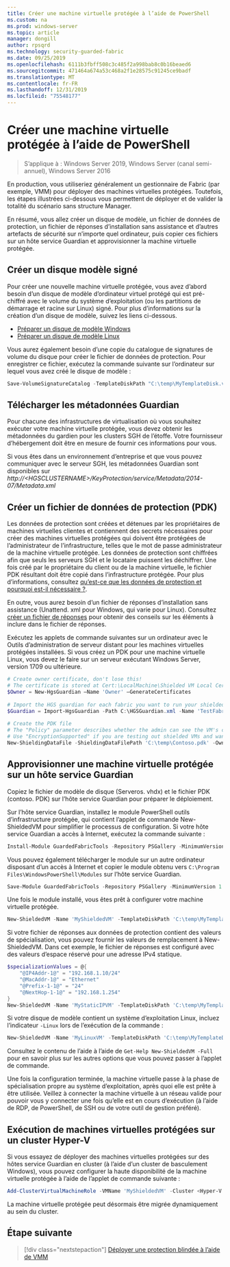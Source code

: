 ```yaml
---
title: Créer une machine virtuelle protégée à l’aide de PowerShell
ms.custom: na
ms.prod: windows-server
ms.topic: article
manager: dongill
author: rpsqrd
ms.technology: security-guarded-fabric
ms.date: 09/25/2019
ms.openlocfilehash: 6111b3fbff508c3c485f2a998bab8c0b16beaed6
ms.sourcegitcommit: 471464a674a53c468a2f1e28575c91245ce9badf
ms.translationtype: MT
ms.contentlocale: fr-FR
ms.lasthandoff: 12/31/2019
ms.locfileid: "75548177"
---
```

# <a name="create-a-shielded-vm-using-powershell"></a>Créer une machine virtuelle protégée à l’aide de PowerShell

>S’applique à : Windows Server 2019, Windows Server (canal semi-annuel), Windows Server 2016

En production, vous utiliseriez généralement un gestionnaire de Fabric (par exemple, VMM) pour déployer des machines virtuelles protégées. Toutefois, les étapes illustrées ci-dessous vous permettent de déployer et de valider la totalité du scénario sans structure Manager.

En résumé, vous allez créer un disque de modèle, un fichier de données de protection, un fichier de réponses d’installation sans assistance et d’autres artefacts de sécurité sur n’importe quel ordinateur, puis copier ces fichiers sur un hôte service Guardian et approvisionner la machine virtuelle protégée.

## <a name="create-a-signed-template-disk"></a>Créer un disque modèle signé

Pour créer une nouvelle machine virtuelle protégée, vous avez d’abord besoin d’un disque de modèle d’ordinateur virtuel protégé qui est pré-chiffré avec le volume du système d’exploitation (ou les partitions de démarrage et racine sur Linux) signé.
Pour plus d’informations sur la création d’un disque de modèle, suivez les liens ci-dessous.

- [Préparer un disque de modèle Windows](guarded-fabric-create-a-shielded-vm-template.md)
- [Préparer un disque de modèle Linux](guarded-fabric-create-a-linux-shielded-vm-template.md)

Vous aurez également besoin d’une copie du catalogue de signatures de volume du disque pour créer le fichier de données de protection.
Pour enregistrer ce fichier, exécutez la commande suivante sur l’ordinateur sur lequel vous avez créé le disque de modèle :

```powershell
Save-VolumeSignatureCatalog -TemplateDiskPath "C:\temp\MyTemplateDisk.vhdx" -VolumeSignatureCatalogPath "C:\temp\MyTemplateDiskCatalog.vsc"
```

## <a name="download-guardian-metadata"></a>Télécharger les métadonnées Guardian

Pour chacune des infrastructures de virtualisation où vous souhaitez exécuter votre machine virtuelle protégée, vous devez obtenir les métadonnées du gardien pour les clusters SGH de l’étoffe.
Votre fournisseur d’hébergement doit être en mesure de fournir ces informations pour vous.

Si vous êtes dans un environnement d’entreprise et que vous pouvez communiquer avec le serveur SGH, les métadonnées Guardian sont disponibles sur *http://\<HGSCLUSTERNAME\>/KeyProtection/service/Metadata/2014-07/Metadata.xml*

## <a name="create-shielding-data-pdk-file"></a>Créer un fichier de données de protection (PDK)

Les données de protection sont créées et détenues par les propriétaires de machines virtuelles clientes et contiennent des secrets nécessaires pour créer des machines virtuelles protégées qui doivent être protégées de l’administrateur de l’infrastructure, telles que le mot de passe administrateur de la machine virtuelle protégée.
Les données de protection sont chiffrées afin que seuls les serveurs SGH et le locataire puissent les déchiffrer.
Une fois créé par le propriétaire du client ou de la machine virtuelle, le fichier PDK résultant doit être copié dans l’infrastructure protégée.
Pour plus d’informations, consultez [qu’est-ce que les données de protection et pourquoi est-il nécessaire ?](guarded-fabric-and-shielded-vms.md#what-is-shielding-data-and-why-is-it-necessary).

En outre, vous aurez besoin d’un fichier de réponses d’installation sans assistance (Unattend. xml pour Windows, qui varie pour Linux). Consultez [créer un fichier de réponses](guarded-fabric-tenant-creates-shielding-data.md#create-an-answer-file) pour obtenir des conseils sur les éléments à inclure dans le fichier de réponses.

Exécutez les applets de commande suivantes sur un ordinateur avec le Outils d’administration de serveur distant pour les machines virtuelles protégées installées.
Si vous créez un PDK pour une machine virtuelle Linux, vous devez le faire sur un serveur exécutant Windows Server, version 1709 ou ultérieure.

 
```powershell
# Create owner certificate, don't lose this!
# The certificate is stored at Cert:\LocalMachine\Shielded VM Local Certificates
$Owner = New-HgsGuardian –Name 'Owner' –GenerateCertificates
 
# Import the HGS guardian for each fabric you want to run your shielded VM
$Guardian = Import-HgsGuardian -Path C:\HGSGuardian.xml -Name 'TestFabric'
 
# Create the PDK file
# The "Policy" parameter describes whether the admin can see the VM's console or not
# Use "EncryptionSupported" if you are testing out shielded VMs and want to debug any issues during the specialization process
New-ShieldingDataFile -ShieldingDataFilePath 'C:\temp\Contoso.pdk' -Owner $Owner –Guardian $guardian –VolumeIDQualifier (New-VolumeIDQualifier -VolumeSignatureCatalogFilePath 'C:\temp\MyTemplateDiskCatalog.vsc' -VersionRule Equals) -WindowsUnattendFile 'C:\unattend.xml' -Policy Shielded
```
    
## <a name="provision-shielded-vm-on-a-guarded-host"></a>Approvisionner une machine virtuelle protégée sur un hôte service Guardian
Copiez le fichier de modèle de disque (Serveros. vhdx) et le fichier PDK (contoso. PDK) sur l’hôte service Guardian pour préparer le déploiement.

Sur l’hôte service Guardian, installez le module PowerShell outils d’infrastructure protégée, qui contient l’applet de commande New-ShieldedVM pour simplifier le processus de configuration. Si votre hôte service Guardian a accès à Internet, exécutez la commande suivante :

```powershell
Install-Module GuardedFabricTools -Repository PSGallery -MinimumVersion 1.0.0
```

Vous pouvez également télécharger le module sur un autre ordinateur disposant d’un accès à Internet et copier le module obtenu vers `C:\Program Files\WindowsPowerShell\Modules` sur l’hôte service Guardian.

```powershell
Save-Module GuardedFabricTools -Repository PSGallery -MinimumVersion 1.0.0 -Path C:\temp\
```

Une fois le module installé, vous êtes prêt à configurer votre machine virtuelle protégée.

```powershell
New-ShieldedVM -Name 'MyShieldedVM' -TemplateDiskPath 'C:\temp\MyTemplateDisk.vhdx' -ShieldingDataFilePath 'C:\temp\Contoso.pdk' -Wait
```

Si votre fichier de réponses aux données de protection contient des valeurs de spécialisation, vous pouvez fournir les valeurs de remplacement à New-ShieldedVM. Dans cet exemple, le fichier de réponses est configuré avec des valeurs d’espace réservé pour une adresse IPv4 statique.

```powershell
$specializationValues = @{
    "@IP4Addr-1@" = "192.168.1.10/24"
    "@MacAddr-1@" = "Ethernet"
    "@Prefix-1-1@" = "24"
    "@NextHop-1-1@" = "192.168.1.254"
}
New-ShieldedVM -Name 'MyStaticIPVM' -TemplateDiskPath 'C:\temp\MyTemplateDisk.vhdx' -ShieldingDataFilePath 'C:\temp\Contoso.pdk' -SpecializationValues $specializationValues -Wait

```

Si votre disque de modèle contient un système d’exploitation Linux, incluez l’indicateur `-Linux` lors de l’exécution de la commande :

```powershell
New-ShieldedVM -Name 'MyLinuxVM' -TemplateDiskPath 'C:\temp\MyTemplateDisk.vhdx' -ShieldingDataFilePath 'C:\temp\Contoso.pdk' -Wait -Linux
```

Consultez le contenu de l’aide à l’aide de `Get-Help New-ShieldedVM -Full` pour en savoir plus sur les autres options que vous pouvez passer à l’applet de commande.

Une fois la configuration terminée, la machine virtuelle passe à la phase de spécialisation propre au système d’exploitation, après quoi elle est prête à être utilisée.
Veillez à connecter la machine virtuelle à un réseau valide pour pouvoir vous y connecter une fois qu’elle est en cours d’exécution (à l’aide de RDP, de PowerShell, de SSH ou de votre outil de gestion préféré).

## <a name="running-shielded-vms-on-a-hyper-v-cluster"></a>Exécution de machines virtuelles protégées sur un cluster Hyper-V

Si vous essayez de déployer des machines virtuelles protégées sur des hôtes service Guardian en cluster (à l’aide d’un cluster de basculement Windows), vous pouvez configurer la haute disponibilité de la machine virtuelle protégée à l’aide de l’applet de commande suivante :

```powershell
Add-ClusterVirtualMachineRole -VMName 'MyShieldedVM' -Cluster <Hyper-V cluster name>
```

La machine virtuelle protégée peut désormais être migrée dynamiquement au sein du cluster.

## <a name="next-step"></a>Étape suivante

> [!div class="nextstepaction"]
> [Déployer une protection blindée à l’aide de VMM](guarded-fabric-tenant-deploys-shielded-vm-using-vmm.md)